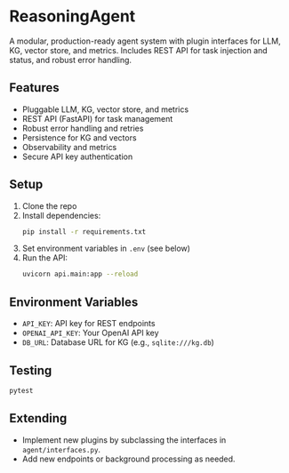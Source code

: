 # ReasoningAgent

A modular, production-ready agent system with plugin interfaces for LLM, KG, vector store, and metrics. Includes REST API for task injection and status, and robust error handling.

## Features
- Pluggable LLM, KG, vector store, and metrics
- REST API (FastAPI) for task management
- Robust error handling and retries
- Persistence for KG and vectors
- Observability and metrics
- Secure API key authentication

## Setup
1. Clone the repo
2. Install dependencies:
   ```bash
   pip install -r requirements.txt
   ```
3. Set environment variables in `.env` (see below)
4. Run the API:
   ```bash
   uvicorn api.main:app --reload
   ```

## Environment Variables
- `API_KEY`: API key for REST endpoints
- `OPENAI_API_KEY`: Your OpenAI API key
- `DB_URL`: Database URL for KG (e.g., `sqlite:///kg.db`)

## Testing
```bash
pytest
```

## Extending
- Implement new plugins by subclassing the interfaces in `agent/interfaces.py`.
- Add new endpoints or background processing as needed.